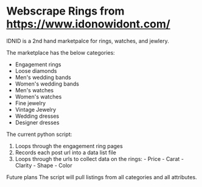 # Webscrape Rings from https://www.idonowidont.com/

IDNID is a 2nd hand marketpalce for rings, watches, and jewlery.

The marketplace has the below categories:
  - Engagement rings
  - Loose diamonds
  - Men's wedding bands
  - Women's wedding bands
  - Men's watches
  - Women's watches
  - Fine jewelry
  - Vintage Jewelry
  - Wedding dresses
  - Designer dresses


The current python script:
  1. Loops through the engagement ring pages
  1. Records each post url into a data list file
  1. Loops through the urls to collect data on the rings:
    - Price
    - Carat
    - Clarity
    - Shape
    - Color


Future plans
The script will pull listings from all categories and all attributes.
  
